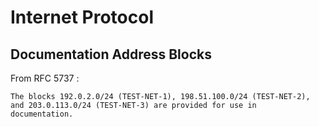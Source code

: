 # Internet Protocol #

## Documentation Address Blocks ##

From RFC 5737 :

~~~~~
The blocks 192.0.2.0/24 (TEST-NET-1), 198.51.100.0/24 (TEST-NET-2),
and 203.0.113.0/24 (TEST-NET-3) are provided for use in
documentation.
~~~~~

